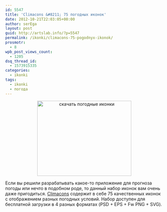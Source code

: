 ```yaml
---
id: 5547
title: 'Climacons &#8211; 75 погодных иконок'
date: 2012-10-21T22:03:05+00:00
author: serEga
layout: post
guid: http://artslab.info/?p=5547
permalink: /ikonki/climacons-75-pogodnyx-ikonok/
prosmotr:
  - 8
wpb_post_views_count:
  - 1205
dsq_thread_id:
  - 1573915335
categories:
  - ikonki
tags:
  - ikonki
  - погода
---
```

<center>
  <a href="http://googledrive.com/host/0B9lHVSSSdxdxd0hjdUdmRzY3Tjg/pogodnie_ikonki.png"><img src="http://googledrive.com/host/0B9lHVSSSdxdxd0hjdUdmRzY3Tjg/pogodnie_ikonki-300x240.png" alt="скачать погодные иконки" title="pogodnie_ikonki" width="300" height="240" class="aligncenter size-medium wp-image-5549" srcset="http://googledrive.com/host/0B9lHVSSSdxdxd0hjdUdmRzY3Tjg/pogodnie_ikonki-300x240.png 300w, http://googledrive.com/host/0B9lHVSSSdxdxd0hjdUdmRzY3Tjg/pogodnie_ikonki.png 640w" sizes="(max-width: 300px) 100vw, 300px" /></a>
</center>

Если вы решили разрабатывать какое-то приложение для прогноза погоды или нечто в подобном роде, то данный набор иконок вам очень даже пригодиться. [Climacons](http://adamwhitcroft.com/climacons/) содержит в себе 75 качественных иконок с отображением разных погодных условий. Набор доступен для бесплатной загрузки в 4 разных форматах (PSD + EPS + Fw PNG + SVG).